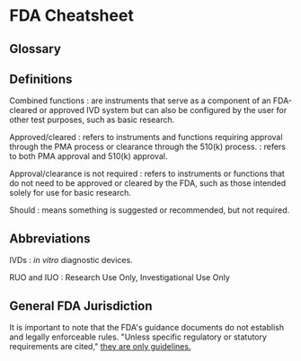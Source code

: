 # FDA Cheatsheet

## Glossary

## Definitions

Combined functions
: are instruments that serve as a component of an FDA-cleared or approved IVD system but can also be configured by the user for other test purposes, such as basic research.

Approved/cleared
: refers to instruments and functions requiring approval through the PMA process or clearance through the 510(k) process.
: refers to both PMA approval and 510(k) approval.

Approval/clearance is not required
: refers to instruments or functions that do not need to be approved or cleared by the FDA, such as those intended solely for use for basic research.

Should
: means something is suggested or recommended, but not required.

## Abbreviations

IVDs
: *in vitro* diagnostic devices.

RUO and IUO
: Research Use Only, Investigational Use Only

## General FDA Jurisdiction

It is important to note that the FDA's guidance documents do not establish and legally enforceable rules. "Unless specific regulatory or statutory requirements are cited," [they are only guidelines.](https://www.youtube.com/watch?v=b6kgS_AwuH0)

